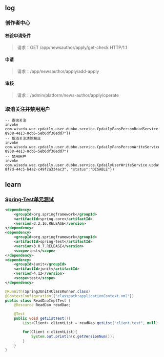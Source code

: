 ## log

### 创作者中心

#### 校验申请条件

> 请求：GET /app/newsauthor/apply/get-check HTTP/1.1

#### 申请

> 请求：/app/newsauthor/apply/add-apply

#### 审核

> 请求：/admin/platform/news-author/apply/operate

### 取消关注并禁用用户

```shell
-- 查询关注
invoke com.wisedu.wec.cpdaily.user.dubbo.service.CpdailyFansPersonReadService.listFollowing({"class":"com.wisedu.wec.cpdaily.user.dubbo.req.FollowingListReq","personId":"d4a23d4c-8938-4e13-8cb5-5eb6df30edd7"})
-- 取消关注清除粉丝
invoke com.wisedu.wec.cpdaily.user.dubbo.service.CpdailyFansPersonWriteService.unFollowAll("d4a23d4c-8938-4e13-8cb5-5eb6df30edd7")
-- 禁用用户
invoke com.wisedu.wec.cpdaily.user.dubbo.service.CpdailyUserWriteService.updateUser({"class":"com.wisedu.wec.cpdaily.user.dubbo.req.CpdailyUserReq","userId":"860ead62-8f7d-44c5-b4a2-c49f2a334ac3", "status":"DISABLE"})
```



## learn

### [Spring-Test单元测试](https://blog.csdn.net/u013068377/article/details/78602463)

```xml
<dependency>
    <groupId>org.springframework</groupId>
    <artifactId>spring-core</artifactId>
    <version>3.2.16.RELEASE</version>
</dependency>
<dependency>
    <groupId>org.springframework</groupId>
    <artifactId>spring-test</artifactId>
    <version>3.0.7.RELEASE</version>
    <scope>test</scope>
</dependency>
<dependency>
    <groupId>junit</groupId>
    <artifactId>junit</artifactId>
    <version>4.12</version>
    <scope>test</scope>
</dependency>
```

```java
@RunWith(SpringJUnit4ClassRunner.class)  
@ContextConfiguration({"classpath:applicationContext.xml"})  
public class ReadDaoImplTest {  
    @Resource ReadDao readDao;  

    @Test  
    public void getListTest(){  
        List<Client> clientList = readDao.getList("client.test", null);  

        for(Client c:clientList){  
            System.out.println(c.getVersionNum());  
        }  
    }  
}
```









